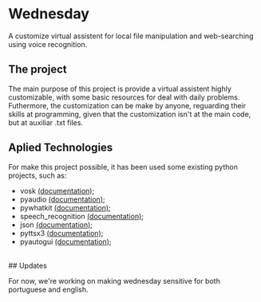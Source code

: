 # Wednesday

A customize virtual assistent for local file manipulation and web-searching using voice recognition. 
<br>

## The project

The main purpose of this project is provide a virtual assistent highly customizable, with some basic resources for deal with daily problems.
<br>
Futhermore, the customization can be make by anyone, reguarding their skills at programming, given that the customization isn't at the main 
code, but at auxiliar .txt files.


## Aplied Technologies 

For make this project possible, it has been used some existing python projects, such as:

* vosk [(documentation)](https://alphacephei.com/vosk/);
* pyaudio [(documentation)](https://people.csail.mit.edu/hubert/pyaudio/docs/);
* pywhatkit [(documentation)](https://pypi.org/project/pywhatkit/);
* speech_recognition [(documentation)](https://pypi.org/project/SpeechRecognition/);
* json [(documentation)](https://docs.python.org/3/library/json.html);
* pyttsx3 [(documentation)](https://pyttsx3.readthedocs.io/en/latest/);
* pyautogui [(documentation)](https://pyautogui.readthedocs.io/en/latest/);
<br>
## Updates

For now, we're working on making wednesday sensitive for both portuguese and english.
